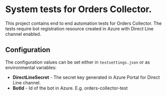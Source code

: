 ﻿# System tests for Orders Collector.
This project contains end to end automation tests for Orders Collector.
The tests require bot registration resource created in Azure with Direct Line channel enabled.

## Configuration
The configuration values can be set either in `testsettings.json` or as environmental variables:
* **DirectLineSecret** - The secret key generated in Azure Portal for Direct Line channel.
* **BotId** - Id of the bot in Azure. E.g. orders-collector-test